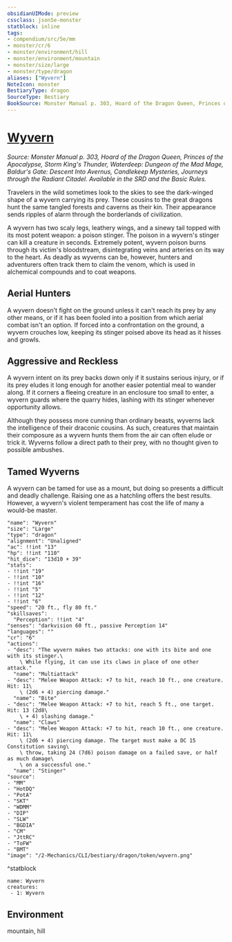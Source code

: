 ```yaml
---
obsidianUIMode: preview
cssclass: json5e-monster
statblock: inline
tags:
- compendium/src/5e/mm
- monster/cr/6
- monster/environment/hill
- monster/environment/mountain
- monster/size/large
- monster/type/dragon
aliases: ["Wyvern"]
NoteIcon: monster
BestiaryType: dragon
SourceType: Bestiary
BookSource: Monster Manual p. 303, Hoard of the Dragon Queen, Princes of the Apocalypse, Storm King's Thunder, Waterdeep: Dungeon of the Mad Mage, Baldur's Gate: Descent Into Avernus, Candlekeep Mysteries, Journeys through the Radiant Citadel. Available in the SRD and the Basic Rules.
---
```

# [Wyvern](2-Mechanics/CLI/bestiary/dragon/wyvern.md)
*Source: Monster Manual p. 303, Hoard of the Dragon Queen, Princes of the Apocalypse, Storm King's Thunder, Waterdeep: Dungeon of the Mad Mage, Baldur's Gate: Descent Into Avernus, Candlekeep Mysteries, Journeys through the Radiant Citadel. Available in the SRD and the Basic Rules.*  

Travelers in the wild sometimes look to the skies to see the dark-winged shape of a wyvern carrying its prey. These cousins to the great dragons hunt the same tangled forests and caverns as their kin. Their appearance sends ripples of alarm through the borderlands of civilization.

A wyvern has two scaly legs, leathery wings, and a sinewy tail topped with its most potent weapon: a poison stinger. The poison in a wyvern's stinger can kill a creature in seconds. Extremely potent, wyvern poison burns through its victim's bloodstream, disintegrating veins and arteries on its way to the heart. As deadly as wyverns can be, however, hunters and adventurers often track them to claim the venom, which is used in alchemical compounds and to coat weapons.

## Aerial Hunters

A wyvern doesn't fight on the ground unless it can't reach its prey by any other means, or if it has been fooled into a position from which aerial combat isn't an option. If forced into a confrontation on the ground, a wyvern crouches low, keeping its stinger poised above its head as it hisses and growls.

## Aggressive and Reckless

A wyvern intent on its prey backs down only if it sustains serious injury, or if its prey eludes it long enough for another easier potential meal to wander along. If it corners a fleeing creature in an enclosure too small to enter, a wyvern guards where the quarry hides, lashing with its stinger whenever opportunity allows.

Although they possess more cunning than ordinary beasts, wyverns lack the intelligence of their draconic cousins. As such, creatures that maintain their composure as a wyvern hunts them from the air can often elude or trick it. Wyverns follow a direct path to their prey, with no thought given to possible ambushes.

## Tamed Wyverns

A wyvern can be tamed for use as a mount, but doing so presents a difficult and deadly challenge. Raising one as a hatchling offers the best results. However, a wyvern's violent temperament has cost the life of many a would-be master.

```statblock
"name": "Wyvern"
"size": "Large"
"type": "dragon"
"alignment": "Unaligned"
"ac": !!int "13"
"hp": !!int "110"
"hit_dice": "13d10 + 39"
"stats":
- !!int "19"
- !!int "10"
- !!int "16"
- !!int "5"
- !!int "12"
- !!int "6"
"speed": "20 ft., fly 80 ft."
"skillsaves":
  "Perception": !!int "4"
"senses": "darkvision 60 ft., passive Perception 14"
"languages": ""
"cr": "6"
"actions":
- "desc": "The wyvern makes two attacks: one with its bite and one with its stinger.\
    \ While flying, it can use its claws in place of one other attack."
  "name": "Multiattack"
- "desc": "Melee Weapon Attack: +7 to hit, reach 10 ft., one creature. Hit: 11\
    \ (2d6 + 4) piercing damage."
  "name": "Bite"
- "desc": "Melee Weapon Attack: +7 to hit, reach 5 ft., one target. Hit: 13 (2d8\
    \ + 4) slashing damage."
  "name": "Claws"
- "desc": "Melee Weapon Attack: +7 to hit, reach 10 ft., one creature. Hit: 11\
    \ (2d6 + 4) piercing damage. The target must make a DC 15 Constitution saving\
    \ throw, taking 24 (7d6) poison damage on a failed save, or half as much damage\
    \ on a successful one."
  "name": "Stinger"
"source":
- "MM"
- "HotDQ"
- "PotA"
- "SKT"
- "WDMM"
- "DIP"
- "SLW"
- "BGDIA"
- "CM"
- "JttRC"
- "ToFW"
- "BMT"
"image": "/2-Mechanics/CLI/bestiary/dragon/token/wyvern.png"
```
^statblock

```encounter-table
name: Wyvern
creatures:
 - 1: Wyvern
```

## Environment

mountain, hill